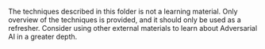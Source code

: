 The techniques described in this folder is not a learning material. Only overview of the techniques is provided, and it should only be used as a refresher. Consider using other external materials to learn about Adversarial AI in a greater depth.